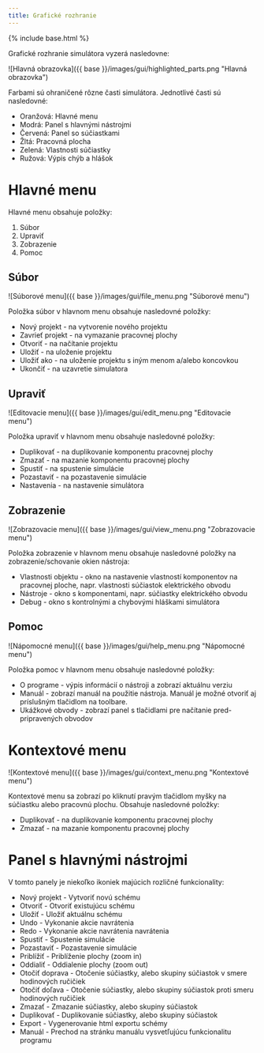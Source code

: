 ```yaml
---
title: Grafické rozhranie
---
```


{% include base.html %}

Grafické rozhranie simulátora vyzerá nasledovne:

![Hlavná obrazovka]({{ base }}/images/gui/highlighted_parts.png "Hlavná obrazovka")

Farbami sú ohraničené rôzne časti simulátora. Jednotlivé časti sú nasledovné:

* Oranžová: Hlavné menu
* Modrá: Panel s hlavnými nástrojmi
* Červená: Panel so súčiastkami
* Žltá: Pracovná plocha
* Zelená: Vlastnosti súčiastky
* Ružová: Výpis chýb a hlášok

# Hlavné menu
Hlavné menu obsahuje položky:

1. Súbor
2. Upraviť
3. Zobrazenie
4. Pomoc

## Súbor
![Súborové menu]({{ base }}/images/gui/file_menu.png "Súborové menu")

Položka súbor v hlavnom menu obsahuje nasledovné položky:

* Nový projekt - na vytvorenie nového projektu
* Zavrieť projekt - na vymazanie pracovnej plochy
* Otvoriť - na načítanie projektu
* Uložiť - na uloženie projektu
* Uložiť ako - na uloženie projektu s iným menom a/alebo koncovkou
* Ukončiť - na uzavretie simulatora

## Upraviť
![Editovacie menu]({{ base }}/images/gui/edit_menu.png "Editovacie menu")

Položka upraviť v hlavnom menu obsahuje nasledovné položky:

* Duplikovať - na duplikovanie komponentu pracovnej plochy
* Zmazať - na mazanie komponentu pracovnej plochy
* Spustiť - na spustenie simulácie
* Pozastaviť - na pozastavenie simulácie
* Nastavenia - na nastavenie simulátora

## Zobrazenie
![Zobrazovacie menu]({{ base }}/images/gui/view_menu.png "Zobrazovacie menu")

Položka zobrazenie v hlavnom menu obsahuje nasledovné položky na zobrazenie/schovanie okien nástroja:

* Vlastnosti objektu - okno na nastavenie vlastností komponentov na pracovnej ploche, napr. vlastnosti súčiastok elektrického obvodu
* Nástroje - okno s komponentami, napr. súčiastky elektrického obvodu
* Debug - okno s kontrolnými a chybovými hláškami simulátora

## Pomoc
![Nápomocné menu]({{ base }}/images/gui/help_menu.png "Nápomocné menu")

Položka pomoc v hlavnom menu obsahuje nasledovné položky:

* O programe - výpis informácií o nástroji a zobrazí aktuálnu verziu  
* Manuál - zobrazí manuál na použitie nástroja. Manuál je možné otvoriť aj príslušným tlačidlom na toolbare.  
* Ukážkové obvody - zobrazí panel s tlačidlami pre načítanie pred-pripravených obvodov

# Kontextové menu
![Kontextové menu]({{ base }}/images/gui/context_menu.png "Kontextové menu")

Kontextové menu sa zobrazí po kliknutí pravým tlačidlom myšky na súčiastku alebo pracovnú plochu. Obsahuje nasledovné položky:

* Duplikovať - na duplikovanie komponentu pracovnej plochy
* Zmazať - na mazanie komponentu pracovnej plochy

# Panel s hlavnými nástrojmi
V tomto panely je niekoľko ikoniek majúcich rozličné funkcionality:

* Nový projekt - Vytvoriť novú schému
* Otvoriť - Otvoriť existujúcu schému
* Uložiť - Uložiť aktuálnu schému
* Undo - Vykonanie akcie navrátenia
* Redo - Vykonanie akcie navrátenia navrátenia
* Spustiť - Spustenie simulácie
* Pozastaviť - Pozastavenie simulácie
* Priblížiť - Priblíženie plochy (zoom in)
* Oddialiť - Oddialenie plochy (zoom out)
* Otočiť doprava - Otočenie súčiastky, alebo skupiny súčiastok v smere hodinových ručičiek 
* Otočiť doľava - Otočenie súčiastky, alebo skupiny súčiastok proti smeru hodinových ručičiek 
* Zmazať - Zmazanie súčiastky, alebo skupiny súčiastok
* Duplikovať - Duplikovanie súčiastky, alebo skupiny súčiastok
* Export - Vygenerovanie html exportu schémy
* Manuál - Prechod na stránku manuálu vysvetľujúcu funkcionalitu programu




